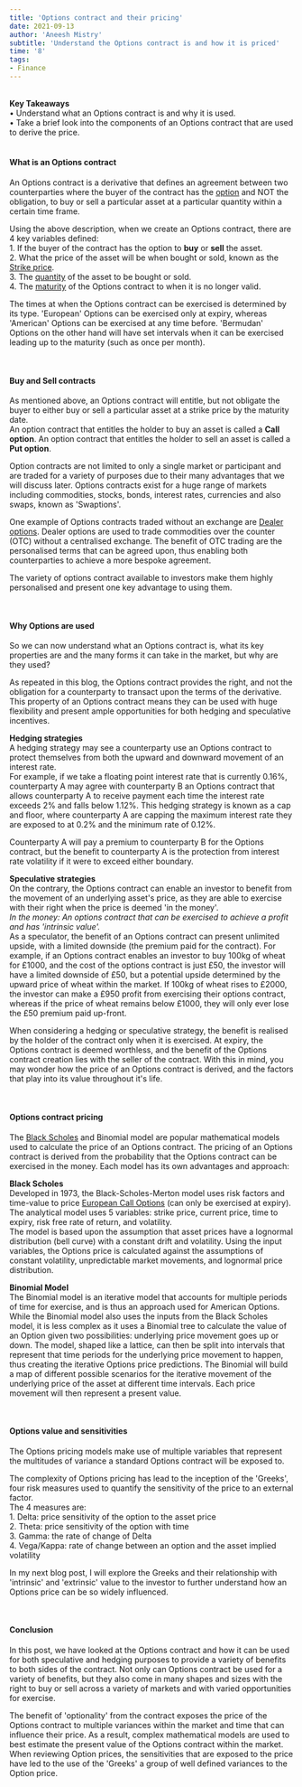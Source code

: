 ```yaml
---
title: 'Options contract and their pricing'
date: 2021-09-13
author: 'Aneesh Mistry'
subtitle: 'Understand the Options contract is and how it is priced'
time: '8'
tags:
- Finance
---
```


<br>
<strong>Key Takeaways</strong><br>
&#8226; Understand what an Options contract is and why it is used.<br>
&#8226; Take a brief look into the components of an Options contract that are used to derive the price.<br>

<br>
<h4>What is an Options contract</h4>
<p>
An Options contract is a derivative that defines an agreement between two counterparties where the buyer of the contract has the <u>option</u> and NOT the obligation, to buy or sell a particular asset at a particular quantity within a certain time frame.
</p>
<p>
Using the above description, when we create an Options contract, there are 4 key variables defined:<br>
1. If the buyer of the contract has the option to <strong>buy</strong> or <strong>sell</strong> the asset.<br>
2. What the price of the asset will be when bought or sold, known as the <u>Strike price</u>.<br>
3. The <u>quantity</u> of the asset to be bought or sold.<br>
4. The <u>maturity</u> of the Options contract to when it is no longer valid.
</p>
<p>
The times at when the Options contract can be exercised is determined by its type. 'European' Options can be exercised only at expiry, whereas 'American' Options can be exercised at any time before. 'Bermudan' Options on the other hand will have set intervals when it can be exercised leading up to the maturity (such as once per month).
</p>

<br>
<h4>Buy and Sell contracts</h4>
<p>
As mentioned above, an Options contract will entitle, but not obligate the buyer to either buy or sell a particular asset at a strike price by the maturity date.<br>
An option contract that entitles the holder to buy an asset is called a <strong>Call option</strong>. An option contract that entitles the holder to sell an asset is called a <strong>Put option</strong>.
</p>
<p>
Option contracts are not limited to only a single market or participant and are traded for a variety of purposes due to their many advantages that we will discuss later.
Options contracts exist for a huge range of markets including commodities, stocks, bonds, interest rates, currencies and also swaps, known as 'Swaptions'.
</p>
<p>
One example of Options contracts traded without an exchange are <u>Dealer options</u>. Dealer options are used to trade commodities over the counter (OTC) without a centralised exchange. The benefit of OTC trading are the personalised terms that can be agreed upon, thus enabling both counterparties to achieve a more bespoke agreement. 
</p>
<p>
The variety of options contract available to investors make them highly personalised and present one key advantage to using them.
</p>
<br>
<h4>Why Options are used</h4>
<p>
So we can now understand what an Options contract is, what its key properties are and the many forms it can take in the market, but why are they used?
</p>
<p>
As repeated in this blog, the Options contract provides the right, and not the obligation for a counterparty to transact upon the terms of the derivative.<br>
This property of an Options contract means they can be used with huge flexibility and present ample opportunities for both hedging and speculative incentives. 
</p>
<p>
<strong>Hedging strategies</strong><br>
A hedging strategy may see a counterparty use an Options contract to protect themselves from both the upward and downward movement of an interest rate.<br>
For example, if we take a floating point interest rate that is currently 0.16%, counterparty A may agree with counterparty B an Options contract that allows counterparty A to receive payment each time the interest rate exceeds 2% and falls below 1.12%. This hedging strategy is known as a cap and floor, where counterparty A are capping the maximum interest rate they are exposed to at 0.2% and the minimum rate of 0.12%.
</p>
<p>
Counterparty A will pay a premium to counterparty B for the Options contract, but the benefit to counterparty A is the protection from interest rate volatility if it were to exceed either boundary. 
</p>
<p>
<strong>Speculative strategies</strong><br>
On the contrary, the Options contract can enable an investor to benefit from the movement of an underlying asset's price, as they are able to exercise with their right when the price is deemed 'in the money'.<br>
<i>In the money: An options contract that can be exercised to achieve a profit and has 'intrinsic value'.</i>
<br>
As a speculator, the benefit of an Options contract can present unlimited upside, with a limited downside (the premium paid for the contract). For example, if an Options contract enables an investor to buy 100kg of wheat for £1000, and the cost of the options contract is just £50, the investor will have a limited downside of £50, but a potential upside determined by the upward price of wheat within the market. If 100kg of wheat rises to £2000, the investor can make a £950 profit from exercising their options contract, whereas if the price of wheat remains below £1000, they will only ever lose the £50 premium paid up-front. 
</p>
<p>
When considering a hedging or speculative strategy, the benefit is realised by the holder of the contract only when it is exercised. At expiry, the Options contract is deemed worthless, and the benefit of the Options contract creation lies with the seller of the contract. With this in mind, you may wonder how the price of an Options contract is derived, and the factors that play into its value throughout it's life. 
</p>

<br>
<h4>Options contract pricing</h4>
<p>
The <a href="https://www.investopedia.com/terms/b/blackscholes.asp">Black Scholes</a> and Binomial model are popular mathematical models used to calculate the price of an Options contract. The pricing of an Options contract is derived from the probability that the Options contract can be exercised in the money. Each model has its own advantages and approach:
</p>
<p>
<strong>Black Scholes</strong><br>
Developed in 1973, the Black-Scholes-Merton model uses risk factors and time-value to price <u>European Call Options</u> (can only be exercised at expiry).<br>
The analytical model uses 5 variables: strike price, current price, time to expiry, risk free rate of return, and volatility.<br>
The model is based upon the assumption that asset prices have a lognormal distribution (bell curve) with a constant drift and volatility. Using the input variables, the Options price is calculated against the assumptions of constant volatility, unpredictable market movements, and lognormal price distribution.
</p>
<p>
<strong>Binomial Model</strong><br>
The Binomial model is an iterative model that accounts for multiple periods of time for exercise, and is thus an approach used for American Options. While the Binomial model also uses the inputs from the Black Scholes model, it is less complex as it uses a Binomial tree to calculate the value of an Option given two possibilities: underlying price movement goes up or down. The model, shaped like a lattice, can then be split into intervals that represent that time periods for the underlying price movement to happen, thus creating the iterative Options price predictions. The Binomial will build a map of different possible scenarios for the iterative movement of the underlying price of the asset at different time intervals. Each price movement will then represent a present value. 
</p>
<br>
<h4>Options value and sensitivities</h4>
<p>
The Options pricing models make use of multiple variables that represent the multitudes of variance a standard Options contract will be exposed to.
</p>
<p>
The complexity of Options pricing has lead to the inception of the 'Greeks', four risk measures used to quantify the sensitivity of the price to an external factor. <br>
The 4 measures are:<br>
1. Delta: price sensitivity of the option to the asset price<br>
2. Theta: price sensitivity of the option with time<br>
3. Gamma: the rate of change of Delta<br>
4. Vega/Kappa: rate of change between an option and the asset implied volatility<br>
</p>
<p>
In my next blog post, I will explore the Greeks and their relationship with 'intrinsic' and 'extrinsic' value to the investor to further understand how an Options price can be so widely influenced.
</p>

<br>
<h4>Conclusion</h4>
<p>
In this post, we have looked at the Options contract and how it can be used for both speculative and hedging purposes to provide a variety of benefits to both sides of the contract. Not only can Options contract be used for a variety of benefits, but they also come in many shapes and sizes with the right to buy or sell across a variety of markets and with varied opportunities for exercise.
</p>
<p>
The benefit of 'optionality' from the contract exposes the price of the Options contract to multiple variances within the market and time that can influence their price. As a result, complex mathematical models are used to best estimate the present value of the Options contract within the market. When reviewing Option prices, the sensitivities that are exposed to the price have led to the use of the 'Greeks' a group of well defined variances to the Option price. 
</p>
